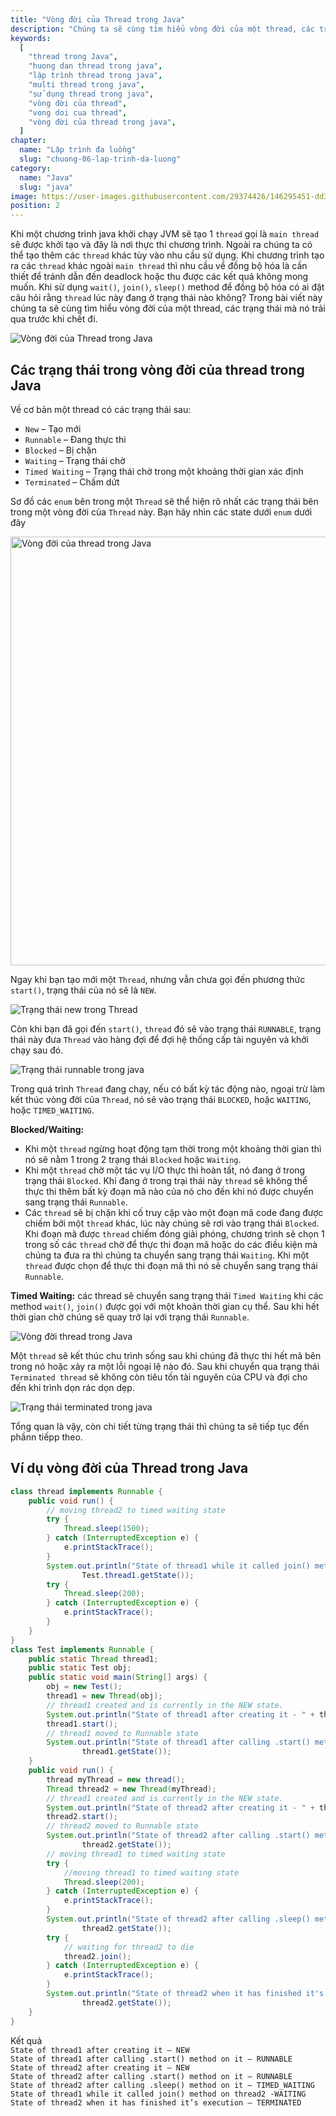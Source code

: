 ```yaml
---
title: "Vòng đời của Thread trong Java"
description: "Chúng ta sẽ cùng tìm hiểu vòng đời của một thread, các trạng thái mà nó trải qua trước khi chết đi"
keywords:
  [
    "thread trong Java",
    "huong dan thread trong java",
    "lập trình thread trong java",
    "multi thread trong java",
    "sử dụng thread trong java",
    "vòng đời của thread",
    "vong doi cua thread",
    "vòng đời của thread trong java",
  ]
chapter:
  name: "Lập trình đa luồng"
  slug: "chuong-06-lap-trinh-da-luong"
category:
  name: "Java"
  slug: "java"
image: https://user-images.githubusercontent.com/29374426/146295451-dd3f5502-81f5-4983-bb8b-769b739db327.png
position: 2
---
```


Khi một chương trình java khởi chạy JVM sẽ tạo 1 `thread` gọi là `main thread` sẽ được khởi tạo và đây là nơi thực thi chương trình. Ngoài ra chúng ta có thể tạo thêm các `thread` khác tùy vào nhu cầu sử dụng. Khi chương trình tạo ra các `thread` khác ngoài `main thread` thì nhu cầu về đồng bộ hóa là cần thiết để tránh dẫn đến deadlock hoặc thu được các kết quả không mong muốn. Khi sử dụng `wait()`, `join()`, `sleep()` method để đồng bộ hóa có ai đặt câu hỏi rằng `thread` lúc này đang ở trạng thái nào không? Trong bài viết này chúng ta sẽ cùng tìm hiểu vòng đời của một thread, các trạng thái mà nó trải qua trước khi chết đi.

![Vòng đời của Thread trong Java](https://user-images.githubusercontent.com/29374426/146295451-dd3f5502-81f5-4983-bb8b-769b739db327.png)

## Các trạng thái trong vòng đời của thread trong Java

Về cơ bản một thread có các trạng thái sau:

- `New` – Tạo mới
- `Runnable` – Đang thực thi
- `Blocked` – Bị chặn
- `Waiting` – Trạng thái chờ
- `Timed Waiting` – Trạng thái chờ trong một khoảng thời gian xác định
- `Terminated` – Chấm dứt

Sơ đồ các `enum` bên trong một `Thread` sẽ thể hiện rõ nhất các trạng thái bên trong một vòng đời của `Thread` này. Bạn hãy nhìn các state dưới `enum` dưới đây

<img width="686" alt="Vòng đời của thread trong Java" src="https://user-images.githubusercontent.com/29374426/146179060-b8b78f3d-f2fd-4aca-91bc-5e212b4a6a87.png">

Ngay khi bạn tạo mới một `Thread`, nhưng vẫn chưa gọi đến phương thức `start()`, trạng thái của nó sẽ là `NEW`.

![Trạng thái new trong Thread](https://user-images.githubusercontent.com/29374426/146178768-3bd727f2-1b89-4b86-9075-eecd71b5bc25.png)

Còn khi bạn đã gọi đến `start()`, `thread` đó sẽ vào trạng thái `RUNNABLE`, trạng thái này đưa `Thread` vào hàng đợi để đợi hệ thống cấp tài nguyên và khởi chạy sau đó.

![Trạng thái runnable trong java](https://user-images.githubusercontent.com/29374426/146178835-533a1939-0f55-4f6b-a05b-c1317e14106c.png)

Trong quá trình `Thread` đang chạy, nếu có bất kỳ tác động nào, ngoại trừ làm kết thúc vòng đời của `Thread`, nó sẽ vào trạng thái `BLOCKED`, hoặc `WAITING`, hoặc `TIMED_WAITING`.

**Blocked/Waiting:**

- Khi một `thread` ngừng hoạt động tạm thời trong một khoảng thời gian thì nó sẽ nằm 1 trong 2 trạng thái `Blocked` hoặc `Waiting`.
- Khi một `thread` chờ một tác vụ I/O thực thi hoàn tất, nó đang ở trong trạng thái `Blocked`. Khi đang ở trong trại thái này `thread` sẽ không thể thực thi thêm bất kỳ đoạn mã nào của nó cho đến khi nó được chuyển sang trạng thái `Runnable`.
- Các `thread` sẽ bị chặn khi cố truy cập vào một đoạn mã code đang được chiếm bởi một `thread` khác, lúc này chúng sẽ rơi vào trạng thái `Blocked`. Khi đoạn mã được `thread` chiếm đóng giải phóng, chương trình sẽ chọn 1 trong số các `thread` chờ để thực thi đoạn mã hoặc do các điều kiện mà chúng ta đưa ra thì chúng ta chuyển sang trạng thái `Waiting`. Khi một `thread` được chọn để thực thi đoạn mã thì nó sẽ chuyển sang trạng thái `Runnable`.

**Timed Waiting:** các thread sẽ chuyển sang trạng thái `Timed Waiting` khi các method `wait()`, `join()` được gọi với một khoản thời gian cụ thể. Sau khi hết thời gian chờ chúng sẽ quay trở lại với trạng thái `Runnable`.

![Vòng đời thread trong Java](https://user-images.githubusercontent.com/29374426/146178947-9994c1aa-4a40-4e87-9fa0-458f2e7809da.png)

Một `thread` sẽ kết thúc chu trình sống sau khi chúng đã thực thi hết mã bên trong nó hoặc xảy ra một lỗi ngoại lệ nào đó. Sau khi chuyển qua trạng thái `Terminated thread` sẽ không còn tiêu tốn tài nguyên của CPU và đợi cho đến khi trình dọn rác dọn dẹp.

![Trạng thái terminated trong java](https://user-images.githubusercontent.com/29374426/146179003-9e3a33f5-22f0-4dcd-9282-f100e70443f1.png)

Tổng quan là vậy, còn chi tiết từng trạng thái thì chúng ta sẽ tiếp tục đến phầnn tiếpp theo.

## Ví dụ vòng đời của Thread trong Java

<div class="example"></div>

```java
class thread implements Runnable {
    public void run() {
        // moving thread2 to timed waiting state
        try {
            Thread.sleep(1500);
        } catch (InterruptedException e) {
            e.printStackTrace();
        }
        System.out.println("State of thread1 while it called join() method on thread2 -" +
                Test.thread1.getState());
        try {
            Thread.sleep(200);
        } catch (InterruptedException e) {
            e.printStackTrace();
        }
    }
}
class Test implements Runnable {
    public static Thread thread1;
    public static Test obj;
    public static void main(String[] args) {
        obj = new Test();
        thread1 = new Thread(obj);
        // thread1 created and is currently in the NEW state.
        System.out.println("State of thread1 after creating it - " + thread1.getState());
        thread1.start();
        // thread1 moved to Runnable state
        System.out.println("State of thread1 after calling .start() method on it - " +
                thread1.getState());
    }
    public void run() {
        thread myThread = new thread();
        Thread thread2 = new Thread(myThread);
        // thread1 created and is currently in the NEW state.
        System.out.println("State of thread2 after creating it - " + thread2.getState());
        thread2.start();
        // thread2 moved to Runnable state
        System.out.println("State of thread2 after calling .start() method on it - " +
                thread2.getState());
        // moving thread1 to timed waiting state
        try {
            //moving thread1 to timed waiting state
            Thread.sleep(200);
        } catch (InterruptedException e) {
            e.printStackTrace();
        }
        System.out.println("State of thread2 after calling .sleep() method on it - " +
                thread2.getState());
        try {
            // waiting for thread2 to die
            thread2.join();
        } catch (InterruptedException e) {
            e.printStackTrace();
        }
        System.out.println("State of thread2 when it has finished it's execution - " +
                thread2.getState());
    }
}
```

<div class="window">
  <div class="window-header">
    <div class="action-buttons"></div>
    <span class="title-popup">Kết quả</span>
  </div>
  <div class="window-body">
    <code>State of thread1 after creating it – NEW</code><br/>
    <code>State of thread1 after calling .start() method on it – RUNNABLE</code><br/>
    <code>State of thread2 after creating it – NEW</code><br/>
    <code>State of thread2 after calling .start() method on it – RUNNABLE</code><br/>
    <code>State of thread2 after calling .sleep() method on it – TIMED_WAITING</code><br/>
    <code>State of thread1 while it called join() method on thread2 -WAITING</code><br/>
    <code>State of thread2 when it has finished it’s execution – TERMINATED</code><br/>
  </div>
</div>
